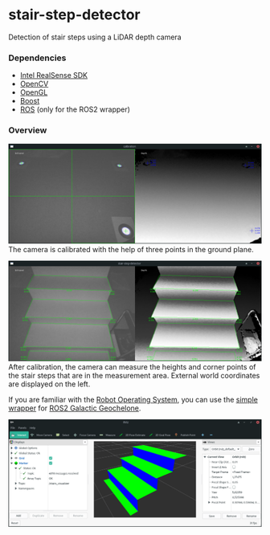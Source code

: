 # stair-step-detector
Detection of stair steps using a LiDAR depth camera

### Dependencies
- [Intel RealSense SDK](https://github.com/IntelRealSense/librealsense/releases/latest)
- [OpenCV](https://opencv.org)
- [OpenGL](https://opengl.org)
- [Boost](https://boost.org)
- [ROS](https://ros.org) (only for the ROS2 wrapper)

### Overview
![calibration](calibration.jpg "calibration")
The camera is calibrated with the help of three points in the ground plane.

![stair-step-detector](stair-step-detector.jpg "stair-step-detector")
After calibration, the camera can measure the heights and corner points of the stair steps that are in the measurement area. External world coordinates are displayed on the left.

If you are familiar with the [Robot Operating System](https://ros.org), you can use the [simple wrapper](https://github.com/peter-nebe/stair-step-detector/tree/master/ros) for [ROS2 Galactic Geochelone](http://docs.ros.org/en/galactic/Releases/Release-Galactic-Geochelone.html).

![stairs-visualization](stairs-visualization.png "stairs-visualization")

